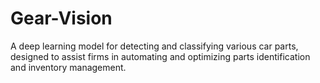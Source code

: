 # Gear-Vision
A deep learning model for detecting and classifying various car parts, designed to assist firms in automating and optimizing parts identification and inventory management.
